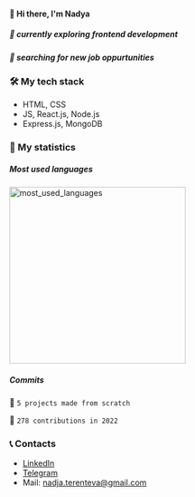 #### 👋  Hi there, I'm Nadya 

##### 🌱 currently exploring frontend development 
##### 🔎 searching for new job oppurtunities 

### 🛠 My tech stack
 - HTML, CSS
 - JS, React.js, Node.js
 - Express.js, MongoDB

### 🎯 My statistics

##### Most used languages                           
<img width="312" alt="most_used_languages" src="https://user-images.githubusercontent.com/98124313/205445143-77f0fb4a-f8dc-4bf8-8db2-952f76b92aba.png">

##### Commits
📌 `5 projects made from scratch`

📌 `278 contributions in 2022`

### 📞 Contacts
- [LinkedIn](https://www.linkedin.com/in/nadezhda-terenteva-224922127/)
- [Telegram](https://t.me/nadya_terenteva)
- Mail: nadja.terenteva@gmail.com
